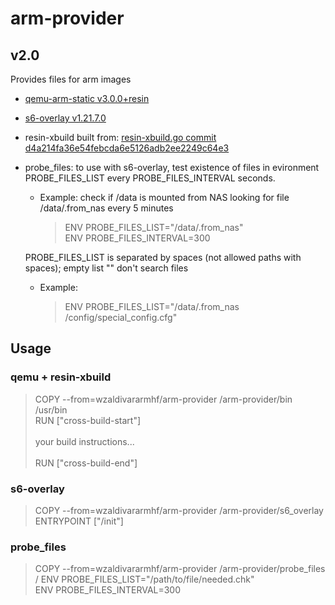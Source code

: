 # arm-provider

## v2.0

Provides files for arm images

* [qemu-arm-static v3.0.0+resin](https://github.com/resin-io/qemu)

* [s6-overlay v1.21.7.0](https://github.com/just-containers/s6-overlay)

* resin-xbuild built from: [resin-xbuild.go commit d4a214fa36e54febcda6e5126adb2ee2249c64e3](https://github.com/resin-io-projects/armv7hf-debian-qemu)

* probe_files: to use with s6-overlay, test existence of files in evironment PROBE_FILES_LIST every PROBE_FILES_INTERVAL seconds. 
    
    * Example: check if /data is mounted from NAS looking for file 
    /data/.from_nas every 5 minutes
        > ENV PROBE_FILES_LIST="/data/.from_nas"\
        > ENV PROBE_FILES_INTERVAL=300
        
    PROBE_FILES_LIST is separated by spaces (not allowed paths with spaces); empty list "" don't search files
    
    * Example:
        > ENV PROBE_FILES_LIST="/data/.from_nas /config/special_config.cfg"

## Usage

### qemu + resin-xbuild
> COPY --from=wzaldivararmhf/arm-provider /arm-provider/bin /usr/bin\
> RUN ["cross-build-start"]\
> \
> your build instructions...\
> \
> RUN ["cross-build-end"]

### s6-overlay
> COPY --from=wzaldivararmhf/arm-provider /arm-provider/s6_overlay\
> ENTRYPOINT ["/init"]

### probe_files
> COPY --from=wzaldivararmhf/arm-provider /arm-provider/probe_files /
> ENV PROBE_FILES_LIST="/path/to/file/needed.chk"\
> ENV PROBE_FILES_INTERVAL=300
